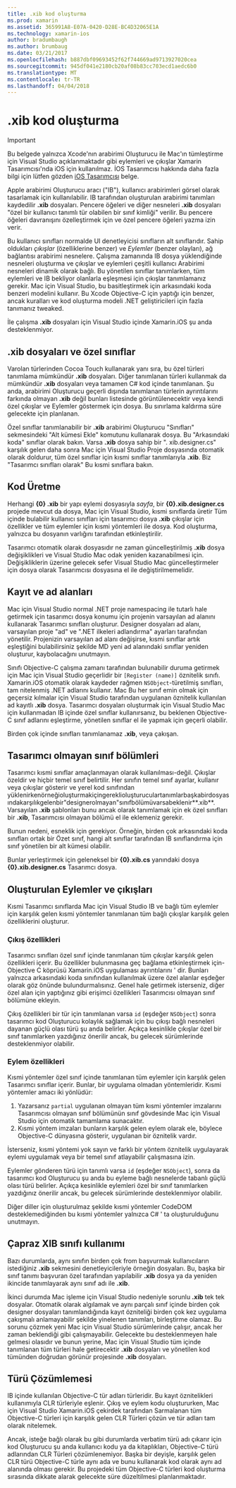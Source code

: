 ```yaml
---
title: .xib kod oluşturma
ms.prod: xamarin
ms.assetid: 365991A8-E07A-0420-D28E-BC4D32065E1A
ms.technology: xamarin-ios
author: bradumbaugh
ms.author: brumbaug
ms.date: 03/21/2017
ms.openlocfilehash: b887dbf09693452f62f744669ad9713927020cea
ms.sourcegitcommit: 945df041e2180cb20af08b83cc703ecd1aedc6b0
ms.translationtype: MT
ms.contentlocale: tr-TR
ms.lasthandoff: 04/04/2018
---
```

# <a name="xib-code-generation"></a>.xib kod oluşturma

> [!IMPORTANT]
>  Bu belgede yalnızca Xcode'nın arabirimi Oluşturucu ile Mac'ın tümleştirme için Visual Studio açıklanmaktadır gibi eylemleri ve çıkışlar Xamarin Tasarımcısı'nda iOS için kullanılmaz. İOS Tasarımcısı hakkında daha fazla bilgi için lütfen gözden [iOS Tasarımcısı](~/ios/user-interface/designer/index.md) belge.

Apple arabirimi Oluşturucu aracı ("IB"), kullanıcı arabirimleri görsel olarak tasarlamak için kullanılabilir. IB tarafından oluşturulan arabirimi tanımları kaydedilir **.xib** dosyaları. Pencere öğeleri ve diğer nesneleri **.xib** dosyaları "özel bir kullanıcı tanımlı tür olabilen bir sınıf kimliği" verilir. Bu pencere öğeleri davranışını özelleştirmek için ve özel pencere öğeleri yazma izin verir.

Bu kullanıcı sınıfları normalde UI denetleyicisi sınıfların alt sınıflarıdır. Sahip oldukları *çıkışlar* (özelliklerine benzer) ve *Eylemler* (benzer olayları), ağ bağlantısı arabirimi nesnelere. Çalışma zamanında IB dosya yüklendiğinde nesneleri oluşturma ve çıkışlar ve eylemleri çeşitli kullanıcı Arabirimi nesneleri dinamik olarak bağlı. Bu yönetilen sınıflar tanımlarken, tüm eylemleri ve IB bekliyor olanlarla eşleşmesi için çıkışlar tanımlamanız gerekir. Mac için Visual Studio, bu basitleştirmek için arkasındaki koda benzeri modelini kullanır. Bu Xcode Objective-C için yaptığı için benzer, ancak kuralları ve kod oluşturma modeli .NET geliştiricileri için fazla tanımanız tweaked.

İle çalışma **.xib** dosyaları için Visual Studio içinde Xamarin.iOS şu anda desteklenmiyor.

## <a name="xib-files-and-custom-classes"></a>.xib dosyaları ve özel sınıflar

Varolan türlerinden Cocoa Touch kullanarak yanı sıra, bu özel türleri tanımlama mümkündür **.xib** dosyaları. Diğer tanımlanan türleri kullanmak da mümkündür **.xib** dosyaları veya tamamen C# kod içinde tanımlanan. Şu anda, arabirimi Oluşturucu geçerli dışında tanımlanan türlerin ayrıntılarını farkında olmayan **.xib** değil bunları listesinde görüntülenecektir veya kendi özel çıkışlar ve Eylemler göstermek için dosya. Bu sınırlama kaldırma süre gelecekte için planlanan.

Özel sınıflar tanımlanabilir bir **.xib** arabirimi Oluşturucu "Sınıfları" sekmesindeki "Alt kümesi Ekle" komutunu kullanarak dosya. Bu "Arkasındaki koda" sınıflar olarak bakın. Varsa **.xib** dosya sahip bir ". xib.designer.cs" karşılık gelen daha sonra Mac için Visual Studio Proje dosyasında otomatik olarak doldurur, tüm özel sınıflar için kısmi sınıflar tanımlarıyla **.xib**. Biz "Tasarımcı sınıfları olarak" Bu kısmi sınıflara bakın.

## <a name="generating-code"></a>Kod Üretme

Herhangi **{0} .xib** bir yapı eylemi dosyasıyla *sayfa*, bir **{0}.xib.designer.cs** projede mevcut da dosya, Mac için Visual Studio, kısmi sınıflarda üretir Tüm içinde bulabilir kullanıcı sınıfları için tasarımcı dosya **.xib** çıkışlar için özellikler ve tüm eylemler için kısmi yöntemleri ile dosya. Kod oluşturma, yalnızca bu dosyanın varlığını tarafından etkinleştirilir.

Tasarımcı otomatik olarak dosyasıdır ne zaman güncelleştirilmiş **.xib** dosya değişiklikleri ve Visual Studio Mac odak yeniden kazanabilmesi için. Değişikliklerin üzerine gelecek sefer Visual Studio Mac güncelleştirmeler için dosya olarak Tasarımcısı dosyasına el ile değiştirilmemelidir.

## <a name="registration-and-namespaces"></a>Kayıt ve ad alanları

Mac için Visual Studio normal .NET proje namespacing ile tutarlı hale getirmek için tasarımcı dosya konumu için projenin varsayılan ad alanını kullanarak Tasarımcı sınıfları oluşturur. Designer dosyaları ad alanı, varsayılan proje "ad" ve ".NET ilkeleri adlandırma" ayarları tarafından yönetilir. Projenizin varsayılan ad alanı değişirse, kısmi sınıflar artık eşleştiğini bulabilirsiniz şekilde MD yeni ad alanındaki sınıflar yeniden oluşturur, kaybolacağını unutmayın.

Sınıfı Objective-C çalışma zamanı tarafından bulunabilir duruma getirmek için Mac için Visual Studio geçerlidir bir `[Register (name)]` öznitelik sınıfı. Xamarin.iOS otomatik olarak kaydeder rağmen `NSObject`-türetilmiş sınıfları, tam nitelenmiş .NET adlarını kullanır. Mac Bu her sınıf emin olmak için geçersiz kılmalar için Visual Studio tarafından uygulanan öznitelik kullanılan ad kayıtlı **.xib** dosya. Tasarımcı dosyaları oluşturmak için Visual Studio Mac için kullanmadan IB içinde özel sınıflar kullanırsanız, bu beklenen Objective-C sınıf adlarını eşleştirme, yönetilen sınıflar el ile yapmak için geçerli olabilir.

Birden çok içinde sınıfları tanımlanamaz **.xib**, veya çakışan.

## <a name="non-designer-class-parts"></a>Tasarımcı olmayan sınıf bölümleri

Tasarımcı kısmi sınıflar amaçlanmayan olarak kullanılması-değil. Çıkışlar özeldir ve hiçbir temel sınıf belirtilir. Her sınıfın temel sınıf ayarlar, kullanır veya çıkışlar gösterir ve yerel kod sınıfından yüklenirkenörneğioluşturmakiçingereklioluşturuculartanımlarbaşkabirdosyasındakarşılıkgelenbir"designerolmayan"sınıfbölümüvarsabeklenir**.xib**. Varsayılan **.xib** şablonları bunu ancak olarak tanımlamak için ek özel sınıfları bir **.xib**, Tasarımcısı olmayan bölümü el ile eklemeniz gerekir.

Bunun nedeni, esneklik için gerekiyor. Örneğin, birden çok arkasındaki koda sınıfları ortak bir Özet sınıf, hangi alt sınıflar tarafından IB sınıflandırma için sınıf yönetilen bir alt kümesi olabilir.

Bunlar yerleştirmek için geleneksel bir **{0}.xib.cs** yanındaki dosya **{0}.xib.designer.cs** Tasarımcı dosya.

<a name="generated" />

## <a name="generated-actions-and-outlets"></a>Oluşturulan Eylemler ve çıkışları

Kısmi Tasarımcı sınıflarda Mac için Visual Studio IB ve bağlı tüm eylemler için karşılık gelen kısmi yöntemler tanımlanan tüm bağlı çıkışlar karşılık gelen özelliklerini oluşturur.

### <a name="outlet-properties"></a>Çıkış özellikleri

Tasarımcı sınıfları özel sınıf içinde tanımlanan tüm çıkışlar karşılık gelen özellikleri içerir. Bu özellikler bulunmasına geç bağlama etkinleştirmek için-Objective C köprüsü Xamarin.iOS uygulaması ayrıntılarını ' dir. Bunları yalnızca arkasındaki koda sınıfından kullanılmak üzere özel alanlar eşdeğer olarak göz önünde bulundurmalısınız. Genel hale getirmek isterseniz, diğer özel alan için yaptığınız gibi erişimci özellikleri Tasarımcısı olmayan sınıf bölümüne ekleyin.

Çıkış özellikleri bir tür için tanımlanan varsa `id` (eşdeğer `NSObject`) sonra tasarımcı kod Oluşturucu kolaylık sağlamak için bu çıkışı bağlı nesneleri dayanan güçlü olası türü şu anda belirler.
Açıkça kesinlikle çıkışlar özel bir sınıf tanımlarken yazdığınız önerilir ancak, bu gelecek sürümlerinde desteklenmiyor olabilir.

### <a name="action-properties"></a>Eylem özellikleri

Kısmi yöntemler özel sınıf içinde tanımlanan tüm eylemler için karşılık gelen Tasarımcı sınıflar içerir. Bunlar, bir uygulama olmadan yöntemleridir. Kısmi yöntemler amacı iki yönlüdür:

1.  Yazarsanız `partial` uygulanan olmayan tüm kısmi yöntemler imzalarını Tasarımcısı olmayan sınıf bölümünün sınıf gövdesinde Mac için Visual Studio için otomatik tamamlama sunacaktır.
2.  Kısmi yöntem imzaları bunların karşılık gelen eylem olarak ele, böylece Objective-C dünyasına gösterir, uygulanan bir öznitelik vardır.


İsterseniz, kısmi yöntemi yok sayın ve farklı bir yöntem öznitelik uygulayarak eylemi uygulamak veya bir temel sınıf atlayabilir çalışmasına izin.

Eylemler gönderen türü için tanımlı varsa `id` (eşdeğer `NSObject`), sonra da tasarımcı kod Oluşturucu şu anda bu eyleme bağlı nesnelerde tabanlı güçlü olası türü belirler. Açıkça kesinlikle eylemleri özel bir sınıf tanımlarken yazdığınız önerilir ancak, bu gelecek sürümlerinde desteklenmiyor olabilir.

Diğer diller için oluşturulmaz şekilde kısmi yöntemler CodeDOM desteklemediğinden bu kısmi yöntemler yalnızca C# ' ta oluşturulduğunu unutmayın.

## <a name="cross-xib-class-usage"></a>Çapraz XIB sınıfı kullanımı

Bazı durumlarda, aynı sınıfın birden çok from başvurmak kullanıcıların istediğiniz **.xib** sekmesini denetleyicileriyle örneğin dosyaları. Bu, başka bir sınıf tanımı başvuran özel tarafından yapılabilir **.xib** dosya ya da yeniden ikincide tanımlayarak aynı sınıf adı ile **.xib**.

İkinci durumda Mac işleme için Visual Studio nedeniyle sorunlu **.xib** tek tek dosyalar. Otomatik olarak algılamak ve aynı parçalı sınıf içinde birden çok designer dosyaları tanımlandığında kayıt özniteliği birden çok kez uygulama çakışmalı anlamayabilir şekilde yinelenen tanımları, birleştirme olamaz. Bu sorunu çözmek yeni Mac için Visual Studio sürümlerinde çalışır, ancak her zaman beklendiği gibi çalışmayabilir. Gelecekte bu desteklenmeyen hale gelmesi olasıdır ve bunun yerine, Mac için Visual Studio tüm içinde tanımlanan tüm türleri hale getirecektir **.xib** dosyaları ve yönetilen kod tümünden doğrudan görünür projesinde **.xib** dosyaları.

## <a name="type-resolution"></a>Türü Çözümlemesi

IB içinde kullanılan Objective-C tür adları türleridir. Bu kayıt öznitelikleri kullanımıyla CLR türleriyle eşlenir. Çıkış ve eylem kodu oluştururken, Mac için Visual Studio Xamarin.iOS çekirdek tarafından Sarmalanan tüm Objective-C türleri için karşılık gelen CLR Türleri çözün ve tür adları tam olarak nitelemek.

Ancak, isteğe bağlı olarak bu gibi durumlarda verbatim türü adı çıkarır için kod Oluşturucu şu anda kullanıcı kodu ya da kitaplıkları, Objective-C türü adlarından CLR Türleri çözümlenemiyor. Başka bir deyişle, karşılık gelen CLR türü Objective-C türle aynı ada ve bunu kullanarak kod olarak aynı ad alanında olması gerekir. Bu projedeki tüm Objective-C türleri kod oluşturma sırasında dikkate alarak gelecekte süre düzeltilmesi planlanmaktadır.
